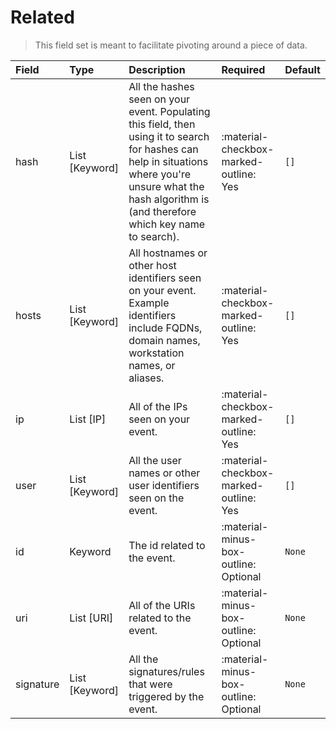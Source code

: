 [comment]: # (AUTOGENERATED MARKDOWN CONTENT)
# Related
> This field set is meant to facilitate pivoting around a piece of data.

| Field | Type | Description | Required | Default |
| :--- | :--- | :--- | :--- | :--- |
| hash | List [Keyword] | All the hashes seen on your event. Populating this field, then using it to search for hashes can help in situations where you're unsure what the hash algorithm is (and therefore which key name to search). | :material-checkbox-marked-outline: Yes | `[]` |
| hosts | List [Keyword] | All hostnames or other host identifiers seen on your event. Example identifiers include FQDNs, domain names, workstation names, or aliases. | :material-checkbox-marked-outline: Yes | `[]` |
| ip | List [IP] | All of the IPs seen on your event. | :material-checkbox-marked-outline: Yes | `[]` |
| user | List [Keyword] | All the user names or other user identifiers seen on the event. | :material-checkbox-marked-outline: Yes | `[]` |
| id | Keyword | The id related to the event. | :material-minus-box-outline: Optional | `None` |
| uri | List [URI] | All of the URIs related to the event. | :material-minus-box-outline: Optional | `None` |
| signature | List [Keyword] | All the signatures/rules that were triggered by the event. | :material-minus-box-outline: Optional | `None` |